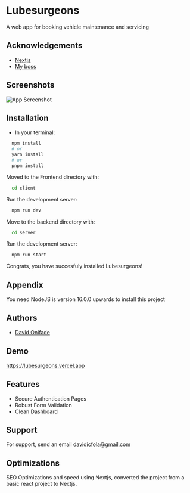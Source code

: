 # Lubesurgeons

A web app for booking vehicle maintenance and servicing

## Acknowledgements

- [Nextjs](https://nextjs.org/)
- [My boss](https://github.com/sudhons)

## Screenshots

![App Screenshot](https://via.placeholder.com/468x300?text=App+Screenshot+Here)

## Installation

- In your terminal:

```bash
  npm install
  # or
  yarn install
  # or
  pnpm install
```

Moved to the Frontend directory with:

```bash
  cd client
```

Run the development server:

```bash
  npm run dev
```

Move to the backend directory with:

```bash
  cd server
```

Run the development server:

```bash
  npm run start
```

Congrats, you have succesfuly installed Lubesurgeons!

## Appendix

You need NodeJS is version 16.0.0 upwards to install this project

## Authors

- [David Onifade](https://www.x.com/zyzer01)

## Demo

https://lubesurgeons.vercel.app

## Features

- Secure Authentication Pages
- Robust Form Validation
- Clean Dashboard

## Support

For support, send an email davidicfola@gmail.com

## Optimizations

SEO Optimizations and speed using Nextjs, converted the project from a basic react project to Nextjs.

